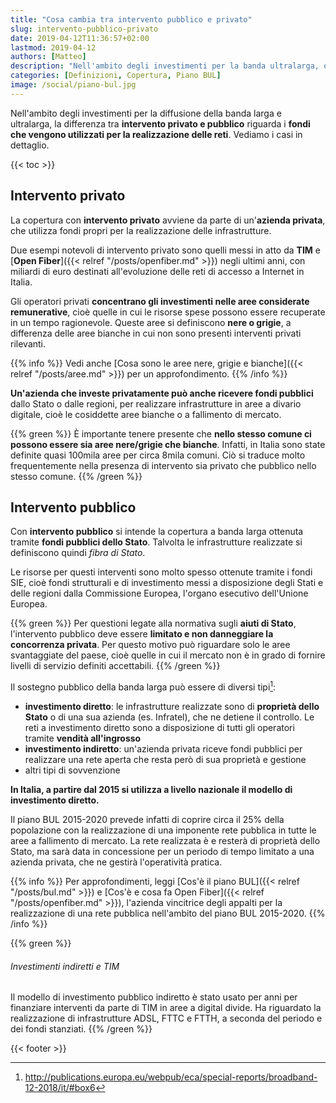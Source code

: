 ```yaml
---
title: "Cosa cambia tra intervento pubblico e privato"
slug: intervento-pubblico-privato
date: 2019-04-12T11:36:57+02:00
lastmod: 2019-04-12
authors: [Matteo]
description: "Nell'ambito degli investimenti per la banda ultralarga, qual è la differenza fondamentale tra l'investimento pubblico e privato?"
categories: [Definizioni, Copertura, Piano BUL]
image: /social/piano-bul.jpg
---
```


Nell'ambito degli investimenti per la diffusione della banda larga e ultralarga, la differenza tra **intervento privato e pubblico** riguarda i **fondi che vengono utilizzati per la realizzazione delle reti**. Vediamo i casi in dettaglio.

{{< toc >}}

## Intervento privato

La copertura con **intervento privato** avviene da parte di un'**azienda privata**, che utilizza fondi propri per la realizzazione delle infrastrutture.

Due esempi notevoli di intervento privato sono quelli messi in atto da **TIM** e [**Open Fiber**]({{< relref "/posts/openfiber.md" >}}) negli ultimi anni, con miliardi di euro destinati all'evoluzione delle reti di accesso a Internet in Italia.

Gli operatori privati **concentrano gli investimenti nelle aree considerate remunerative**, cioè quelle in cui le risorse spese possono essere recuperate in un tempo ragionevole. Queste aree si definiscono **nere o grigie**, a differenza delle aree bianche in cui non sono presenti interventi privati rilevanti.

{{% info %}}
Vedi anche [Cosa sono le aree nere, grigie e bianche]({{< relref "/posts/aree.md" >}}) per un approfondimento.
{{% /info %}}

**Un'azienda che investe privatamente può anche ricevere fondi pubblici** dallo Stato o dalle regioni, per realizzare infrastrutture in aree a divario digitale, cioè le cosiddette aree bianche o a fallimento di mercato.

{{% green %}}
È importante tenere presente che **nello stesso comune ci possono essere sia aree nere/grigie che bianche**. Infatti, in Italia sono state definite quasi 100mila aree per circa 8mila comuni. Ciò si traduce molto frequentemente nella presenza di intervento sia privato che pubblico nello stesso comune.
{{% /green %}}

## Intervento pubblico

Con **intervento pubblico** si intende la copertura a banda larga ottenuta tramite **fondi pubblici dello Stato**. Talvolta le infrastrutture realizzate si definiscono quindi *fibra di Stato*.

Le risorse per questi interventi sono molto spesso ottenute tramite i fondi SIE, cioè fondi strutturali e di investimento messi a disposizione degli Stati e delle regioni dalla Commissione Europea, l'organo esecutivo dell'Unione Europea.

{{% green %}}
Per questioni legate alla normativa sugli **aiuti di Stato**, l'intervento pubblico deve essere **limitato e non danneggiare la concorrenza privata**. Per questo motivo può riguardare solo le aree svantaggiate del paese, cioè quelle in cui il mercato non è in grado di fornire livelli di servizio definiti accettabili.
{{% /green %}}

Il sostegno pubblico della banda larga può essere di diversi tipi[^eca]:

- **investimento diretto**: le infrastrutture realizzate sono di **proprietà dello Stato** o di una sua azienda (es. Infratel), che ne detiene il controllo. Le reti a investimento diretto sono a disposizione di tutti gli operatori tramite **vendità all'ingrosso**
- **investimento indiretto**: un'azienda privata riceve fondi pubblici per realizzare una rete aperta che resta però di sua proprietà e gestione
- altri tipi di sovvenzione

**In Italia, a partire dal 2015 si utilizza a livello nazionale il modello di investimento diretto.**

Il piano BUL 2015-2020 prevede infatti di coprire circa il 25% della popolazione con la realizzazione di una imponente rete pubblica in tutte le aree a fallimento di mercato. La rete realizzata è e resterà di proprietà dello Stato, ma sarà data in concessione per un periodo di tempo limitato a una azienda privata, che ne gestirà l'operatività pratica.

{{% info %}}
Per approfondimenti, leggi [Cos'è il piano BUL]({{< relref "/posts/bul.md" >}}) e [Cos'è e cosa fa Open Fiber]({{< relref "/posts/openfiber.md" >}}), l'azienda vincitrice degli appalti per la realizzazione di una rete pubblica nell'ambito del piano BUL 2015-2020.
{{% /info %}}

{{% green %}}
###### Investimenti indiretti e TIM

Il modello di investimento pubblico indiretto è stato usato per anni per finanziare interventi da parte di TIM in aree a digital divide. Ha riguardato la realizzazione di infrastrutture ADSL, FTTC e FTTH, a seconda del periodo e dei fondi stanziati.
{{% /green %}}

[^eca]: http://publications.europa.eu/webpub/eca/special-reports/broadband-12-2018/it/#box6

{{< footer >}}
